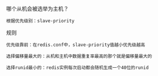 哪个从机会被选举为主机？

    根据优先级别：slave-priority

规则

    优先级靠前：在redis.conf中，slave-priority值越小优先级越高

    选择偏移量最大的：从机和主机中数据重复率最高的那个就是偏移量最大的

    选择runid最小的：redis实例每次启动都会随机生成一个40位的runid